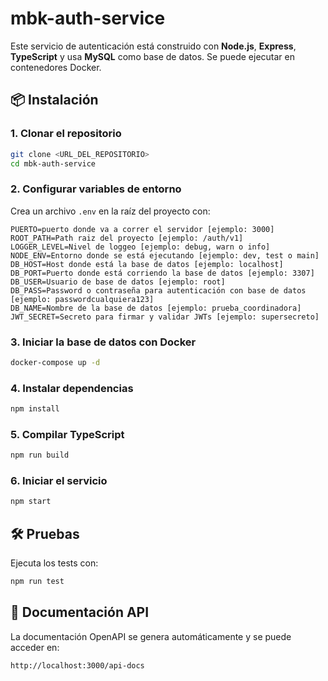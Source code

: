 # mbk-auth-service

Este servicio de autenticación está construido con **Node.js**, **Express**, **TypeScript** y usa **MySQL** como base de datos. Se puede ejecutar en contenedores Docker.

## 📦 Instalación

### 1. Clonar el repositorio
```sh
git clone <URL_DEL_REPOSITORIO>
cd mbk-auth-service
```

### 2. Configurar variables de entorno
Crea un archivo `.env` en la raíz del proyecto con:
```env
PUERTO=puerto donde va a correr el servidor [ejemplo: 3000]
ROOT_PATH=Path raiz del proyecto [ejemplo: /auth/v1]
LOGGER_LEVEL=Nivel de loggeo [ejemplo: debug, warn o info]
NODE_ENV=Entorno donde se está ejecutando [ejemplo: dev, test o main]
DB_HOST=Host donde está la base de datos [ejemplo: localhost] 
DB_PORT=Puerto donde está corriendo la base de datos [ejemplo: 3307] 
DB_USER=Usuario de base de datos [ejemplo: root]
DB_PASS=Password o contraseña para autenticación con base de datos [ejemplo: passwordcualquiera123]
DB_NAME=Nombre de la base de datos [ejemplo: prueba_coordinadora] 
JWT_SECRET=Secreto para firmar y validar JWTs [ejemplo: supersecreto]
```

### 3. Iniciar la base de datos con Docker
```sh
docker-compose up -d
```

### 4. Instalar dependencias
```sh
npm install
```

### 5. Compilar TypeScript
```sh
npm run build
```

### 6. Iniciar el servicio
```sh
npm start
```

## 🛠 Pruebas
Ejecuta los tests con:
```sh
npm run test
```

## 📖 Documentación API
La documentación OpenAPI se genera automáticamente y se puede acceder en:
```
http://localhost:3000/api-docs
```

